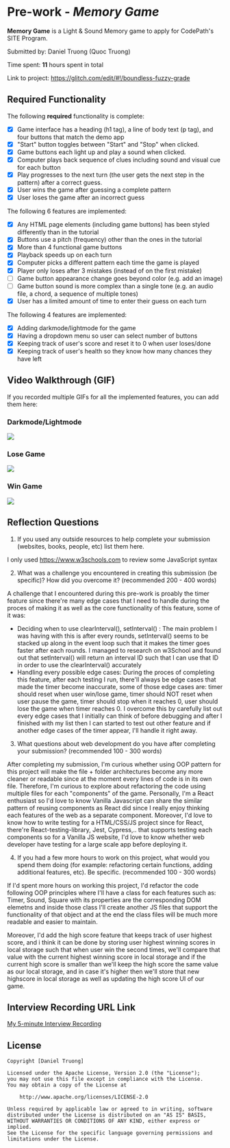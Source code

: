 # Pre-work - *Memory Game*

**Memory Game** is a Light & Sound Memory game to apply for CodePath's SITE Program. 

Submitted by: Daniel Truong (Quoc Truong)

Time spent: **11** hours spent in total

Link to project: https://glitch.com/edit/#!/boundless-fuzzy-grade

## Required Functionality

The following **required** functionality is complete:

* [x] Game interface has a heading (h1 tag), a line of body text (p tag), and four buttons that match the demo app
* [x] "Start" button toggles between "Start" and "Stop" when clicked. 
* [x] Game buttons each light up and play a sound when clicked. 
* [x] Computer plays back sequence of clues including sound and visual cue for each button
* [x] Play progresses to the next turn (the user gets the next step in the pattern) after a correct guess. 
* [x] User wins the game after guessing a complete pattern
* [x] User loses the game after an incorrect guess

The following 6 features are implemented:

* [x] Any HTML page elements (including game buttons) has been styled differently than in the tutorial
* [x] Buttons use a pitch (frequency) other than the ones in the tutorial
* [x] More than 4 functional game buttons
* [x] Playback speeds up on each turn
* [x] Computer picks a different pattern each time the game is played
* [x] Player only loses after 3 mistakes (instead of on the first mistake)
* [ ] Game button appearance change goes beyond color (e.g. add an image)
* [ ] Game button sound is more complex than a single tone (e.g. an audio file, a chord, a sequence of multiple tones)
* [x] User has a limited amount of time to enter their guess on each turn

The following 4 features are implemented:

- [x] Adding darkmode/lightmode for the game
- [x] Having a dropdown menu so user can select number of buttons  
- [x] Keeping track of user's score and reset it to 0 when user loses/done
- [x] Keeping track of user's health so they know how many chances they have left 

## Video Walkthrough (GIF)

If you recorded multiple GIFs for all the implemented features, you can add them here:
### Darkmode/Lightmode
![](https://im5.ezgif.com/tmp/ezgif-5-192c222fcb.gif)
### Lose Game
![](https://im5.ezgif.com/tmp/ezgif-5-b0c125c2e1.gif)
### Win Game
![](https://im5.ezgif.com/tmp/ezgif-5-5023d618ab.gif)

## Reflection Questions
1. If you used any outside resources to help complete your submission (websites, books, people, etc) list them here. 

I only used https://www.w3schools.com to review some JavaScript syntax

2. What was a challenge you encountered in creating this submission (be specific)? How did you overcome it? (recommended 200 - 400 words) 

A challenge that I encountered during this pre-work is proably the timer feature since there're many edge cases that I need to handle during the proces of making it as well as the core functionality of this feature, some of it was:
* Deciding when to use clearInterval(), setInterval() : The main problem I was having with this is after every rounds, setInterval() seems to be stacked up along in the event loop such that it makes the timer goes faster after each rounds. I managed to research on w3School and found out that setInterval() will return an interval ID such that I can use that ID in order to use the clearInterval() accurately
* Handling every possible edge cases: During the proces of completing this feature, after each testing I run, there'll always be edge cases that made the timer become inaccurate, some of those edge cases are: timer should reset when user win/lose game, timer should NOT reset when user pause the game, timer should stop when it reaches 0, user should lose the game when timer reaches 0. I overcome this by carefully list out every edge cases that I initially can think of before debugging and after I finished with my list then I can started to test out other feature and if another edge cases of the timer appear, I'll handle it right away.
 

3. What questions about web development do you have after completing your submission? (recommended 100 - 300 words) 

After completing my submission, I'm curious whether using OOP pattern for this project will make the file + folder architectures become any more cleaner or readable since at the moment every lines of code is in its own file. Therefore, I'm curious to explore about refactoring the code using multiple files for each "components" of the game. Personally, I'm a React enthusiast so I'd love to know Vanilla Javascript can share the similar pattern of reusing components as React did since I really enjoy thinking each features of the web as a separate component. Moreover, I'd love to know how to write testing for a HTML/CSS/JS project since for React, there're React-testing-library, Jest, Cypress,.. that supports testing each components so for a Vanilla JS website, I'd love to know whether web developer have testing for a large scale app before deploying it.

4. If you had a few more hours to work on this project, what would you spend them doing (for example: refactoring certain functions, adding additional features, etc). Be specific. (recommended 100 - 300 words) 

If I'd spent more hours on working this project, I'd refactor the code following OOP principles where I'll have a class for each features such as: Timer, Sound, Square with its properties are the corresponding DOM elemetns and inside those class I'll create another JS files that support the functionality of that object and at the end the class files will be much more readable and easier to maintain.

Moreover, I'd add the high score feature that keeps track of user highest score, and i think it can be done by storing user highest winning scores in local storage such that when user win the second times, we'll compare that value with the current highest winning score in local storage and if the current high score is smaller than we'll keep the high score the same value as our local storage, and in case it's higher then we'll store that new highscore in local storage as well as updating the high score UI of our game.


## Interview Recording URL Link

[My 5-minute Interview Recording](https://youtu.be/G_LgD3RgXG8)


## License

    Copyright [Daniel Truong]

    Licensed under the Apache License, Version 2.0 (the "License");
    you may not use this file except in compliance with the License.
    You may obtain a copy of the License at

        http://www.apache.org/licenses/LICENSE-2.0

    Unless required by applicable law or agreed to in writing, software
    distributed under the License is distributed on an "AS IS" BASIS,
    WITHOUT WARRANTIES OR CONDITIONS OF ANY KIND, either express or implied.
    See the License for the specific language governing permissions and
    limitations under the License.
